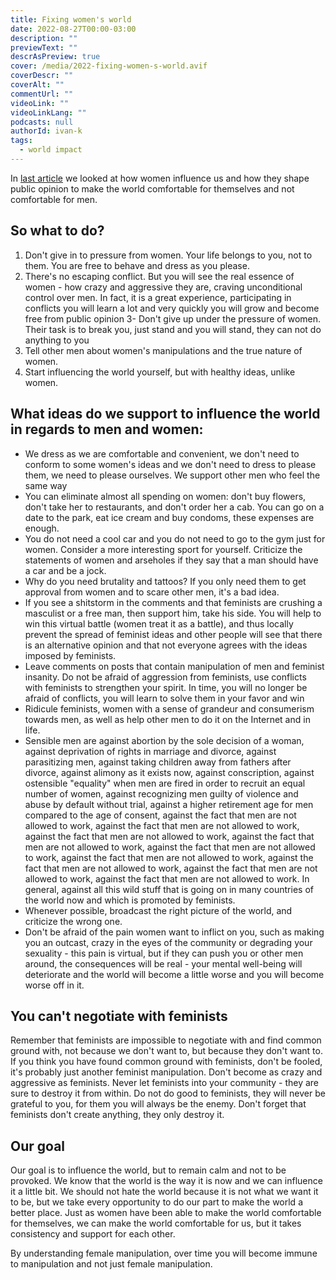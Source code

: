 ```yaml
---
title: Fixing women's world
date: 2022-08-27T00:00-03:00
description: ""
previewText: ""
descrAsPreview: true
cover: /media/2022-fixing-women-s-world.avif
coverDescr: ""
coverAlt: ""
commentUrl: ""
videoLink: ""
videoLinkLang: ""
podcasts: null
authorId: ivan-k
tags:
  - world impact
---
```

In [last article](2022-women-s-world-how-women-influence-men) we looked at how women influence us and how they shape public opinion to make the world comfortable for themselves and not comfortable for men.

## So what to do?

1. Don't give in to pressure from women. Your life belongs to you, not to them. You are free to behave and dress as you please.
2. There's no escaping conflict. But you will see the real essence of women - how crazy and aggressive they are, craving unconditional control over men. In fact, it is a great experience, participating in conflicts you will learn a lot and very quickly you will grow and become free from public opinion
3- Don't give up under the pressure of women. Their task is to break you, just stand and you will stand, they can not do anything to you
3. Tell other men about women's manipulations and the true nature of women.
4. Start influencing the world yourself, but with healthy ideas, unlike women.

## What ideas do we support to influence the world in regards to men and women:

- We dress as we are comfortable and convenient, we don't need to conform to some women's ideas and we don't need to dress to please them, we need to please ourselves. We support other men who feel the same way
- You can eliminate almost all spending on women: don't buy flowers, don't take her to restaurants, and don't order her a cab. You can go on a date to the park, eat ice cream and buy condoms, these expenses are enough.
- You do not need a cool car and you do not need to go to the gym just for women. Consider a more interesting sport for yourself. Criticize the statements of women and arseholes if they say that a man should have a car and be a jock.
- Why do you need brutality and tattoos? If you only need them to get approval from women and to scare other men, it's a bad idea.
- If you see a shitstorm in the comments and that feminists are crushing a masculist or a free man, then support him, take his side. You will help to win this virtual battle (women treat it as a battle), and thus locally prevent the spread of feminist ideas and other people will see that there is an alternative opinion and that not everyone agrees with the ideas imposed by feminists.
- Leave comments on posts that contain manipulation of men and feminist insanity. Do not be afraid of aggression from feminists, use conflicts with feminists to strengthen your spirit. In time, you will no longer be afraid of conflicts, you will learn to solve them in your favor and win
- Ridicule feminists, women with a sense of grandeur and consumerism towards men, as well as help other men to do it on the Internet and in life.
- Sensible men are against abortion by the sole decision of a woman, against deprivation of rights in marriage and divorce, against parasitizing men, against taking children away from fathers after divorce, against alimony as it exists now, against conscription, against ostensible "equality" when men are fired in order to recruit an equal number of women, against recognizing men guilty of violence and abuse by default without trial, against a higher retirement age for men compared to the age of consent, against the fact that men are not allowed to work, against the fact that men are not allowed to work, against the fact that men are not allowed to work, against the fact that men are not allowed to work, against the fact that men are not allowed to work, against the fact that men are not allowed to work, against the fact that men are not allowed to work, against the fact that men are not allowed to work, against the fact that men are not allowed to work. In general, against all this wild stuff that is going on in many countries of the world now and which is promoted by feminists.
- Whenever possible, broadcast the right picture of the world, and criticize the wrong one.
- Don't be afraid of the pain women want to inflict on you, such as making you an outcast, crazy in the eyes of the community or degrading your sexuality - this pain is virtual, but if they can push you or other men around, the consequences will be real - your mental well-being will deteriorate and the world will become a little worse and you will become worse off in it.

## You can't negotiate with feminists ##

Remember that feminists are impossible to negotiate with and find common ground with, not because we don't want to, but because they don't want to. If you think you have found common ground with feminists, don't be fooled, it's probably just another feminist manipulation. Don't become as crazy and aggressive as feminists. Never let feminists into your community - they are sure to destroy it from within. Do not do good to feminists, they will never be grateful to you, for them you will always be the enemy. Don't forget that feminists don't create anything, they only destroy it.

## Our goal

Our goal is to influence the world, but to remain calm and not to be provoked. We know that the world is the way it is now and we can influence it a little bit. We should not hate the world because it is not what we want it to be, but we take every opportunity to do our part to make the world a better place. Just as women have been able to make the world comfortable for themselves, we can make the world comfortable for us, but it takes consistency and support for each other.

By understanding female manipulation, over time you will become immune to manipulation and not just female manipulation.
